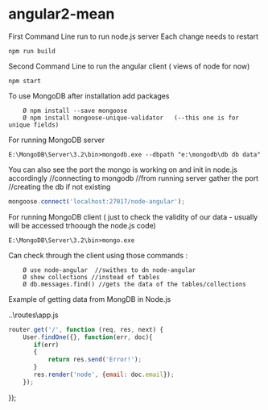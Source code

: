 # angular2-mean

First Command Line run to run node.js server
Each change needs to restart
```
npm run build  
```

Second Command Line to run the angular client ( views of node for now)
```
npm start
```

To use MongoDB after installation add packages
```
	Ø npm install --save mongoose
	Ø npm install mongoose-unique-validator   (--this one is for unique fields)
```

For running MongoDB server
```
E:\MongoDB\Server\3.2\bin>mongodb.exe --dbpath "e:\mongodb\db db data"
```

You can also see the port the mongo is working on and init in node.js accordingly 
//connecting to mongodb
//from running server gather the port
//creating the db if not existing
```javascript
mongoose.connect('localhost:27017/node-angular');
```

For running MongoDB client ( just to check the validity of our data - usually will be accessed trhoough the node.js code)
```
E:\MongoDB\Server\3.2\bin>mongo.exe 
```
Can check through the client using those commands :
```
	Ø use node-angular  //swithes to dn node-angular
	Ø show collections //instead of tables
	Ø db.messages.find() //gets the data of the tables/collections
```

Example of getting data from MongDB in Node.js 

..\routes\app.js
```javascript
router.get('/', function (req, res, next) {
    User.findOne({}, function(err, doc){
       if(err)
       {
           return res.send('Error!');
       }
       res.render('node', {email: doc.email});
    });
```
});

